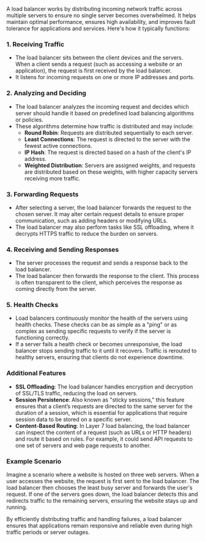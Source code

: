 A load balancer works by distributing incoming network traffic across multiple servers to ensure no single server becomes overwhelmed. It helps maintain optimal performance, ensures high availability, and improves fault tolerance for applications and services. Here's how it typically functions:

### **1. Receiving Traffic**
- The load balancer sits between the client devices and the servers. When a client sends a request (such as accessing a website or an application), the request is first received by the load balancer.
- It listens for incoming requests on one or more IP addresses and ports.

### **2. Analyzing and Deciding**
- The load balancer analyzes the incoming request and decides which server should handle it based on predefined load balancing algorithms or policies. 
- These algorithms determine how traffic is distributed and may include:
  - **Round Robin**: Requests are distributed sequentially to each server.
  - **Least Connections**: The request is directed to the server with the fewest active connections.
  - **IP Hash**: The request is directed based on a hash of the client's IP address.
  - **Weighted Distribution**: Servers are assigned weights, and requests are distributed based on these weights, with higher capacity servers receiving more traffic.

### **3. Forwarding Requests**
- After selecting a server, the load balancer forwards the request to the chosen server. It may alter certain request details to ensure proper communication, such as adding headers or modifying URLs.
- The load balancer may also perform tasks like SSL offloading, where it decrypts HTTPS traffic to reduce the burden on servers.

### **4. Receiving and Sending Responses**
- The server processes the request and sends a response back to the load balancer.
- The load balancer then forwards the response to the client. This process is often transparent to the client, which perceives the response as coming directly from the server.

### **5. Health Checks**
- Load balancers continuously monitor the health of the servers using health checks. These checks can be as simple as a "ping" or as complex as sending specific requests to verify if the server is functioning correctly.
- If a server fails a health check or becomes unresponsive, the load balancer stops sending traffic to it until it recovers. Traffic is rerouted to healthy servers, ensuring that clients do not experience downtime.

### **Additional Features**
- **SSL Offloading**: The load balancer handles encryption and decryption of SSL/TLS traffic, reducing the load on servers.
- **Session Persistence**: Also known as "sticky sessions," this feature ensures that a client’s requests are directed to the same server for the duration of a session, which is essential for applications that require session data to be stored on a specific server.
- **Content-Based Routing**: In Layer 7 load balancing, the load balancer can inspect the content of a request (such as URLs or HTTP headers) and route it based on rules. For example, it could send API requests to one set of servers and web page requests to another.

### **Example Scenario**
Imagine a scenario where a website is hosted on three web servers. When a user accesses the website, the request is first sent to the load balancer. The load balancer then chooses the least busy server and forwards the user's request. If one of the servers goes down, the load balancer detects this and redirects traffic to the remaining servers, ensuring the website stays up and running.

By efficiently distributing traffic and handling failures, a load balancer ensures that applications remain responsive and reliable even during high traffic periods or server outages.